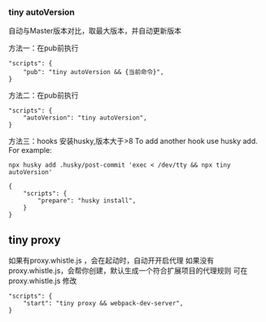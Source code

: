 
### tiny autoVersion
自动与Master版本对比，取最大版本，并自动更新版本

方法一：在pub前执行

```
"scripts": {
    "pub": "tiny autoVersion && {当前命令}",
}
```

方法二：在pub前执行

```
"scripts": {
    "autoVersion": "tiny autoVersion",
}
```

方法三：hooks 
安装husky,版本大于>8
To add another hook use husky add. For example:

```
npx husky add .husky/post-commit 'exec < /dev/tty && npx tiny autoVersion'
```

```
{
    "scripts": {
        "prepare": "husky install",
    }
}
```



## tiny proxy
如果有proxy.whistle.js ，会在起动时，自动开开启代理
如果没有proxy.whistle.js，会帮你创建，默认生成一个符合扩展项目的代理规则
可在proxy.whistle.js 修改 

```
"scripts": {
    "start": "tiny proxy && webpack-dev-server",
}
```
